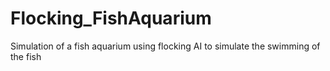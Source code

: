 Flocking_FishAquarium
=====================

Simulation of a fish aquarium using flocking AI to simulate the swimming of the fish
